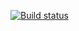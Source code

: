 [![Build status](https://ci.appveyor.com/api/projects/status/6b3s6x2qeycfegtj?svg=true)](https://ci.appveyor.com/project/MorevIgor/automaticlesson3)
